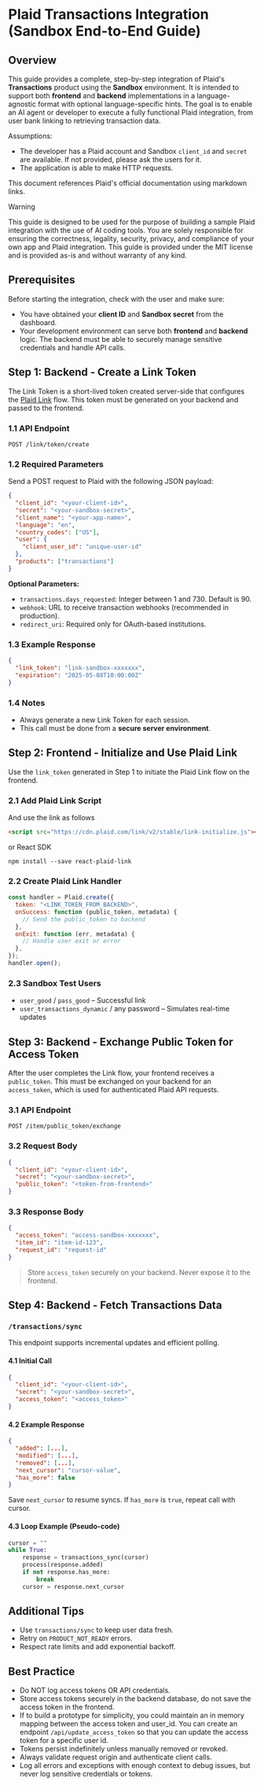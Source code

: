 # Plaid Transactions Integration (Sandbox End-to-End Guide)

## Overview

This guide provides a complete, step-by-step integration of Plaid's **Transactions** product using the **Sandbox** environment. It is intended to support both **frontend** and **backend** implementations in a language-agnostic format with optional language-specific hints. The goal is to enable an AI agent or developer to execute a fully functional Plaid integration, from user bank linking to retrieving transaction data.

Assumptions:

- The developer has a Plaid account and Sandbox `client_id` and `secret` are available. If not provided, please ask the users for it.
- The application is able to make HTTP requests.

This document references Plaid's official documentation using markdown links.

> [!WARNING]
This guide is designed to be used for the purpose of building a sample Plaid integration with the use of AI coding tools. You are solely responsible for ensuring the correctness, legality, security, privacy, and compliance of your own app and Plaid integration. This guide is provided under the MIT license and is provided as-is and without warranty of any kind.

## Prerequisites

Before starting the integration, check with the user and make sure: 
- You have obtained your **client ID** and **Sandbox secret** from the dashboard.
- Your development environment can serve both **frontend** and **backend** logic. The backend must be able to securely manage sensitive credentials and handle API calls.

## Step 1: Backend - Create a Link Token

The Link Token is a short-lived token created server-side that configures the [Plaid Link](https://plaid.com/docs/link) flow. This token must be generated on your backend and passed to the frontend.

### 1.1 API Endpoint

`POST /link/token/create`

### 1.2 Required Parameters

Send a POST request to Plaid with the following JSON payload:

```json
{
  "client_id": "<your-client-id>",
  "secret": "<your-sandbox-secret>",
  "client_name": "<your-app-name>",
  "language": "en",
  "country_codes": ["US"],
  "user": {
    "client_user_id": "unique-user-id"
  },
  "products": ["transactions"]
}
```

**Optional Parameters:**

- `transactions.days_requested`: Integer between 1 and 730. Default is 90.
- `webhook`: URL to receive transaction webhooks (recommended in production).
- `redirect_uri`: Required only for OAuth-based institutions.

### 1.3 Example Response

```json
{
  "link_token": "link-sandbox-xxxxxxx",
  "expiration": "2025-05-08T10:00:00Z"
}
```

### 1.4 Notes

- Always generate a new Link Token for each session.
- This call must be done from a **secure server environment**.

## Step 2: Frontend - Initialize and Use Plaid Link

Use the `link_token` generated in Step 1 to initiate the Plaid Link flow on the frontend.

### 2.1 Add Plaid Link Script
And use the link as follows
```html
<script src="https://cdn.plaid.com/link/v2/stable/link-initialize.js"></script>
```
or React SDK
```
npm install --save react-plaid-link
```

### 2.2 Create Plaid Link Handler

```js
const handler = Plaid.create({
  token: "<LINK_TOKEN_FROM_BACKEND>",
  onSuccess: function (public_token, metadata) {
    // Send the public_token to backend
  },
  onExit: function (err, metadata) {
    // Handle user exit or error
  },
});
handler.open();
```

### 2.3 Sandbox Test Users

- `user_good` / `pass_good` – Successful link
- `user_transactions_dynamic` / any password – Simulates real-time updates

## Step 3: Backend - Exchange Public Token for Access Token

After the user completes the Link flow, your frontend receives a `public_token`. This must be exchanged on your backend for an `access_token`, which is used for authenticated Plaid API requests.

### 3.1 API Endpoint

`POST /item/public_token/exchange`

### 3.2 Request Body

```json
{
  "client_id": "<your-client-id>",
  "secret": "<your-sandbox-secret>",
  "public_token": "<token-from-frontend>"
}
```

### 3.3 Response Body

```json
{
  "access_token": "access-sandbox-xxxxxxx",
  "item_id": "item-id-123",
  "request_id": "request-id"
}
```

> Store `access_token` securely on your backend. Never expose it to the frontend.

## Step 4: Backend - Fetch Transactions Data

### `/transactions/sync`

This endpoint supports incremental updates and efficient polling.

#### 4.1 Initial Call

```json
{
  "client_id": "<your-client-id>",
  "secret": "<your-sandbox-secret>",
  "access_token": "<access_token>"
}
```

#### 4.2 Example Response

```json
{
  "added": [...],
  "modified": [...],
  "removed": [...],
  "next_cursor": "cursor-value",
  "has_more": false
}
```

Save `next_cursor` to resume syncs. If `has_more` is `true`, repeat call with cursor.

#### 4.3 Loop Example (Pseudo-code)

```python
cursor = ""
while True:
    response = transactions_sync(cursor)
    process(response.added)
    if not response.has_more:
        break
    cursor = response.next_cursor
```

## Additional Tips

- Use `transactions/sync` to keep user data fresh.
- Retry on `PRODUCT_NOT_READY` errors.
- Respect rate limits and add exponential backoff.

## Best Practice

- Do NOT log access tokens OR API credentials.
- Store access tokens securely in the backend database, do not save the access token in the frontend.
- If to build a prototype for simplicity, you could maintain an in memory mapping between the access token and user_id. You can create an endpoint `/api/update_access_token` so that you can update the access token for a specific user id. 
- Tokens persist indefinitely unless manually removed or revoked.
- Always validate request origin and authenticate client calls.
- Log all errors and exceptions with enough context to debug issues, but never log sensitive credentials or tokens.
